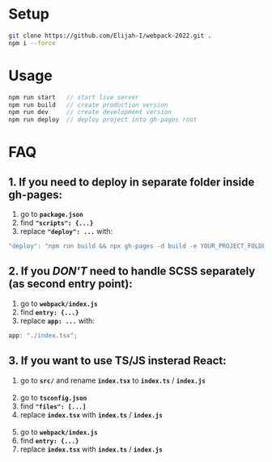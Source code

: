 # Setup

```bash
git clone https://github.com/Elijah-I/webpack-2022.git .
npm i --force
```

# Usage

```js
npm run start   // start live server
npm run build   // create production version
npm run dev     // create development version
npm run deploy  // deploy project into gh-pages root
```

# FAQ

## 1. If you need to deploy in separate folder inside gh-pages:

1. go to **`package.json`**
2. find **`"scripts": {...}`**
3. replace **`"deploy": ...`** with:

```js
"deploy": "npm run build && npx gh-pages -d build -e YOUR_PROJECT_FOLDER"
```

## 2. If you _DON'T_ need to handle SCSS separately (as second entry point):

1. go to **`webpack/index.js`**
2. find **`entry: {...}`**
3. replace **`app: ...`** with:

```js
app: "./index.tsx";
```

## 3. If you want to use TS/JS insterad React:

1. go to **`src/`** and rename **`index.tsx`** to **`index.ts`** / **`index.js`**
   <br/><br/>
2. go to **`tsconfig.json`**
3. find **`"files": [...]`**
4. replace **`index.tsx`** with **`index.ts`** / **`index.js`**
   <br/><br/>
5. go to **`webpack/index.js`**
6. find **`entry: {...}`**
7. replace **`index.tsx`** with **`index.ts`** / **`index.js`**
